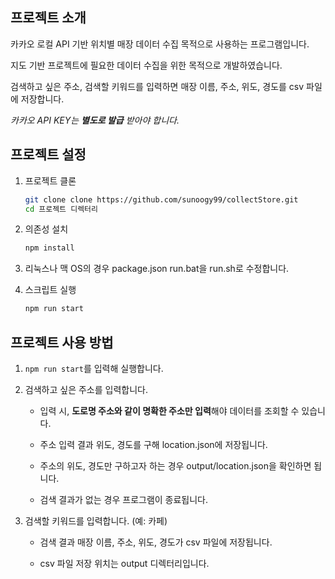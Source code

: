 ## 프로젝트 소개
카카오 로컬 API 기반 위치별 매장 데이터 수집 목적으로 사용하는 프로그램입니다. 

지도 기반 프로젝트에 필요한 데이터 수집을 위한 목적으로 개발하였습니다.

검색하고 싶은 주소, 검색할 키워드를 입력하면 매장 이름, 주소, 위도, 경도를 csv 파일에 저장합니다.

*카카오 API KEY는 **별도로 발급** 받아야 합니다.*

## 프로젝트 설정

1. 프로젝트 클론
    ```bash
    git clone clone https://github.com/sunoogy99/collectStore.git
    cd 프로젝트 디렉터리
    ```

2. 의존성 설치
    ```bash
    npm install
    ```

3. 리눅스나 맥 OS의 경우 package.json run.bat을 run.sh로 수정합니다.

4. 스크립트 실행
    ```bash
    npm run start
    ```

## 프로젝트 사용 방법
1. `npm run start`를 입력해 실행합니다.

2. 검색하고 싶은 주소를 입력합니다.
    
    - 입력 시, **도로명 주소와 같이 명확한 주소만 입력**해야 데이터를 조회할 수 있습니다.  
    
    - 주소 입력 결과 위도, 경도를 구해 location.json에 저장됩니다.
    
    - 주소의 위도, 경도만 구하고자 하는 경우 output/location.json을 확인하면 됩니다.

    - 검색 결과가 없는 경우 프로그램이 종료됩니다.

3. 검색할 키워드를 입력합니다. (예: 카페)
    
    - 검색 결과 매장 이름, 주소, 위도, 경도가 csv 파일에 저장됩니다.

    - csv 파일 저장 위치는 output 디렉터리입니다.